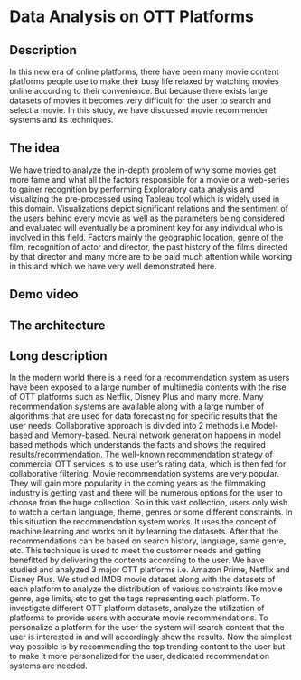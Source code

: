 # Data Analysis on OTT Platforms
## Description
In this new era of online platforms, there have been many movie content platforms people use to make their busy life
relaxed by watching movies online according to their convenience. But because there exists large datasets of movies it becomes
very difficult for the user to search and select a movie. In this study, we have discussed movie recommender systems and its techniques.
## The idea
We have tried to analyze the in-depth problem of why some movies get more fame and what all the factors responsible for a movie or a
web-series to gainer recognition by performing Exploratory data analysis and visualizing the pre-processed using Tableau tool
which is widely used in this domain. Visualizations depict significant relations and the sentiment of the users behind every movie
as well as the parameters being considered and evaluated will eventually be a prominent key for any individual who is involved
in this field. Factors mainly the geographic location, genre of the film, recognition of actor and director, the past history of the
films directed by that director and many more are to be paid much attention while working in this and which we have very well
demonstrated here.
## Demo video

## The architecture

## Long description
In the modern world there is a need for a recommendation system as users have been exposed to a large number of multimedia
contents with the rise of OTT platforms such as Netflix, Disney Plus and many more. Many recommendation systems are available
along with a large number of algorithms that are used for data forecasting for specific results that the user needs. Collaborative
approach is divided into 2 methods i.e Model-based and Memory-based. Neural network generation happens in model based
methods which understands the facts and shows the required results/recommendation. The well-known recommendation strategy
of commercial OTT services is to use user’s rating data, which is then fed for collaborative filtering.
Movie recommendation systems are very popular. They will gain more popularity in the coming years as the filmmaking industry
is getting vast and there will be numerous options for the user to choose from the huge collection. So in this vast collection,
users only wish to watch a certain language, theme, genres or some different constraints. In this situation the recommendation
system works. It uses the concept of machine learning and works on it by learning the datasets. After that the recommendations can
be based on search history, language, same genre, etc. This technique is used to meet the customer needs and getting benefitted by
delivering the contents according to the user.
We have studied and analyzed 3 major OTT platforms i.e. Amazon Prime, Netflix and Disney Plus. We studied IMDB movie
dataset along with the datasets of each platform to analyze the distribution of various constraints like movie genre, age limits, etc
to get the tags representing each platform.
To investigate different OTT platform datasets, analyze the utilization of platforms to provide users with accurate movie
recommendations. To personalize a platform for the user the system will search content that the user is interested in and will
accordingly show the results. Now the simplest way possible is by recommending the top trending content to the user but to make
it more personalized for the user, dedicated recommendation systems are needed.

